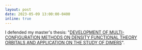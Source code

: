```yaml
---
layout: post
date: 2023-05-09 13:00:00-0400
inline: true
---
```

I defended my master's thesis: "<a href='https://jgustavobflores.github.io/assets/pdf/MSThesis.pdf'>DEVELOPMENT OF MULTI-CONFIGURATION METHODS ON DENSITY FUNCTIONAL THEORY ORBITALS AND APPLICATION ON THE STUDY OF DIMERS</a>".

